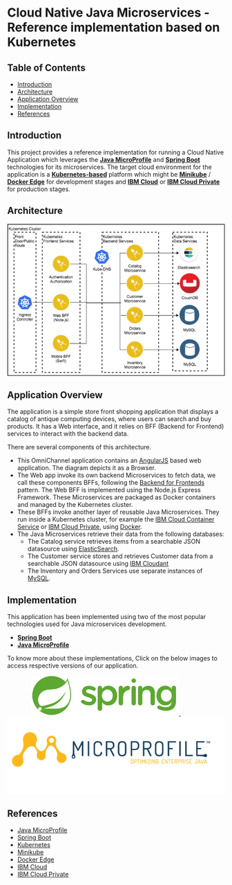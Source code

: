 # Cloud Native Java Microservices - Reference implementation based on Kubernetes

## Table of Contents

* [Introduction](#introduction)
* [Architecture](#architecture)
* [Application Overview](#application-overview)
* [Implementation](#implementation)
* [References](#references)

## Introduction

This project provides a reference implementation for running a Cloud Native Application which leverages the [**Java MicroProfile**](https://microprofile.io/) and [**Spring Boot**](https://projects.spring.io/spring-boot/) technologies for its microservices. The target cloud environment for the application is a [**Kubernetes-based**](https://kubernetes.io/) platform which might be [**Minikube**](https://kubernetes.io/docs/getting-started-guides/minikube/) / [**Docker Edge**](https://docs.docker.com/edge/) for development stages and [**IBM Cloud**](https://www.ibm.com/cloud/) or [**IBM Cloud Private**](https://www.ibm.com/cloud-computing/products/ibm-cloud-private/) for production stages.

## Architecture

<p align="center">
    <img src="images/bluecompute_ce.png">
</p>

## Application Overview

The application is a simple store front shopping application that displays a catalog of antique computing devices, where users can search and buy products.  It has a Web interface, and it relies on BFF (Backend for Frontend) services to interact with the backend data.

There are several components of this architecture.

- This OmniChannel application contains an [AngularJS](https://angularjs.org/) based web application. The diagram depicts it as a Browser.
- The Web app invoke its own backend Microservices to fetch data, we call these components BFFs, following the [Backend for Frontends](http://samnewman.io/patterns/architectural/bff/) pattern. The Web BFF is implemented using the Node.js Express Framework. These Microservices are packaged as Docker containers and managed by the Kubernetes cluster.
- These BFFs invoke another layer of reusable Java Microservices.  They run inside a Kubernetes cluster, for example the [IBM Cloud Container Service](https://www.ibm.com/cloud-computing/bluemix/containers) or [IBM Cloud Private](https://www.ibm.com/cloud-computing/products/ibm-cloud-private/), using [Docker](https://www.docker.com/).
- The Java Microservices retrieve their data from the following databases:
  - The Catalog service retrieves items from a searchable JSON datasource using [ElasticSearch](https://www.elastic.co/).
  - The Customer service stores and retrieves Customer data from a searchable JSON datasource using [IBM Cloudant](https://www.ibm.com/cloud/cloudant)
  - The Inventory and Orders Services use separate instances of [MySQL](https://www.mysql.com/).

## Implementation

This application has been implemented using two of the most popular technologies used for Java microservices development.
- [**Spring Boot**](https://projects.spring.io/spring-boot/) 
- [**Java MicroProfile**](https://microprofile.io/)

To know more about these implementations, Click on the below images to access respective versions of our application.


<p align="center">
  <a href="https://github.com/ibm-cloud-architecture/refarch-cloudnative-kubernetes/tree/spring">
    <img src="images/spring_small.png">
  </a>
  &nbsp;&nbsp;&nbsp;&nbsp;&nbsp;&nbsp;&nbsp;&nbsp;&nbsp;&nbsp;&nbsp;&nbsp;
  <a href="https://github.com/ibm-cloud-architecture/refarch-cloudnative-kubernetes/tree/microprofile">
    <img src="images/microprofile_small.png">
  </a>
</p>

## References

- [Java MicroProfile](https://microprofile.io/)
- [Spring Boot](https://projects.spring.io/spring-boot/)
- [Kubernetes](https://kubernetes.io/)
- [Minikube](https://kubernetes.io/docs/getting-started-guides/minikube/)
- [Docker Edge](https://docs.docker.com/edge/)
- [IBM Cloud](https://www.ibm.com/cloud/)
- [IBM Cloud Private](https://www.ibm.com/cloud-computing/products/ibm-cloud-private/)
